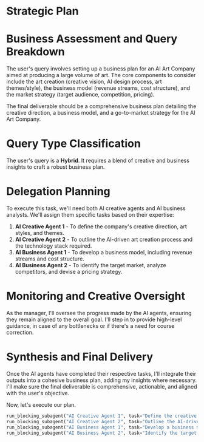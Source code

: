 # Strategic Plan

# Business Assessment and Query Breakdown

The user's query involves setting up a business plan for an AI Art Company aimed at producing a large volume of art. The core components to consider include the art creation (creative vision, AI design process, art themes/style), the business model (revenue streams, cost structure), and the market strategy (target audience, competition, pricing).

The final deliverable should be a comprehensive business plan detailing the creative direction, a business model, and a go-to-market strategy for the AI Art Company.

# Query Type Classification

The user's query is a **Hybrid**. It requires a blend of creative and business insights to craft a robust business plan.

# Delegation Planning

To execute this task, we'll need both AI creative agents and AI business analysts. We'll assign them specific tasks based on their expertise:

1. **AI Creative Agent 1** - To define the company's creative direction, art styles, and themes.
2. **AI Creative Agent 2** - To outline the AI-driven art creation process and the technology stack required.
3. **AI Business Agent 1** - To develop a business model, including revenue streams and cost structure.
4. **AI Business Agent 2** - To identify the target market, analyze competitors, and devise a pricing strategy.

# Monitoring and Creative Oversight

As the manager, I'll oversee the progress made by the AI agents, ensuring they remain aligned to the overall goal. I'll step in to provide high-level guidance, in case of any bottlenecks or if there's a need for course correction.

# Synthesis and Final Delivery

Once the AI agents have completed their respective tasks, I'll integrate their outputs into a cohesive business plan, adding my insights where necessary. I'll make sure the final deliverable is comprehensive, actionable, and aligned with the user's objective. 

Now, let's execute our plan. 

```python
run_blocking_subagent("AI Creative Agent 1", task="Define the creative direction, art styles, and themes for the AI Art Company.")
run_blocking_subagent("AI Creative Agent 2", task="Outline the AI-driven art creation process and the technology stack required.")
run_blocking_subagent("AI Business Agent 1", task="Develop a business model including revenue streams and cost structure.")
run_blocking_subagent("AI Business Agent 2", task="Identify the target market, analyze competitors, and devise a pricing strategy.")
```